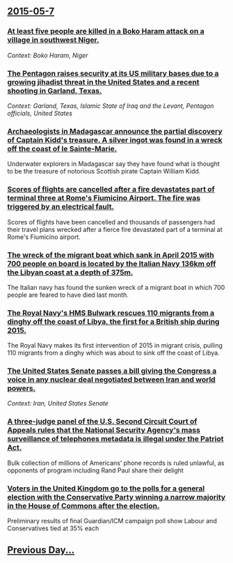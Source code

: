## [2015-05-7](/news/2015/05/7/index.md)

### [At least five people are killed in a Boko Haram attack on a village in southwest Niger. ](/news/2015/05/7/at-least-five-people-are-killed-in-a-boko-haram-attack-on-a-village-in-southwest-niger.md)
_Context: Boko Haram, Niger_

### [The Pentagon raises security at its US military bases due to a growing jihadist threat in the United States and a recent shooting in Garland, Texas. ](/news/2015/05/7/the-pentagon-raises-security-at-its-us-military-bases-due-to-a-growing-jihadist-threat-in-the-united-states-and-a-recent-shooting-in-garland.md)
_Context: Garland, Texas, Islamic State of Iraq and the Levant, Pentagon officials, United States_

### [Archaeologists in Madagascar announce the partial discovery of Captain Kidd's treasure. A silver ingot was found in a wreck off the coast of le Sainte-Marie. ](/news/2015/05/7/archaeologists-in-madagascar-announce-the-partial-discovery-of-captain-kidd-s-treasure-a-silver-ingot-was-found-in-a-wreck-off-the-coast-of.md)
Underwater explorers in Madagascar say they have found what is thought to be the treasure of notorious Scottish pirate Captain William Kidd.

### [Scores of flights are cancelled after a fire devastates part of terminal three at Rome's Fiumicino Airport. The fire was triggered by an electrical fault. ](/news/2015/05/7/scores-of-flights-are-cancelled-after-a-fire-devastates-part-of-terminal-three-at-rome-s-fiumicino-airport-the-fire-was-triggered-by-an-ele.md)
Scores of flights have been cancelled and thousands of passengers had their travel plans wrecked after a fierce fire devastated part of a terminal at Rome&#39;s Fiumicino airport.

### [The wreck of the migrant boat which sank in April 2015 with 700 people on board is located by the Italian Navy 136km off the Libyan coast at a depth of 375m. ](/news/2015/05/7/the-wreck-of-the-migrant-boat-which-sank-in-april-2015-with-700-people-on-board-is-located-by-the-italian-navy-136km-off-the-libyan-coast-at.md)
The Italian navy has found the sunken wreck of a migrant boat in which 700 people are feared to have died last month.

### [The Royal Navy's HMS Bulwark rescues 110 migrants from a dinghy off the coast of Libya, the first for a British ship during 2015. ](/news/2015/05/7/the-royal-navy-s-hms-bulwark-rescues-110-migrants-from-a-dinghy-off-the-coast-of-libya-the-first-for-a-british-ship-during-2015.md)
The Royal Navy makes its first intervention of 2015 in migrant crisis, pulling 110 migrants from a dinghy which was about to sink off the coast of Libya.

### [The United States Senate passes a bill giving the Congress a voice in any nuclear deal negotiated between Iran and world powers. ](/news/2015/05/7/the-united-states-senate-passes-a-bill-giving-the-congress-a-voice-in-any-nuclear-deal-negotiated-between-iran-and-world-powers.md)
_Context: Iran, United States Senate_

### [A three-judge panel of the U.S. Second Circuit Court of Appeals rules that the National Security Agency's mass surveillance of telephones metadata is illegal under the Patriot Act. ](/news/2015/05/7/a-three-judge-panel-of-the-u-s-second-circuit-court-of-appeals-rules-that-the-national-security-agency-s-mass-surveillance-of-telephones-me.md)
Bulk collection of millions of Americans’ phone records is ruled unlawful, as opponents of program including Rand Paul share their delight

### [Voters in the United Kingdom go to the polls for a general election with  the Conservative Party winning a narrow majority  in the House of Commons after the election. ](/news/2015/05/7/voters-in-the-united-kingdom-go-to-the-polls-for-a-general-election-with-the-conservative-party-winning-a-narrow-majority-in-the-house-of.md)
Preliminary results of final Guardian/ICM campaign poll show Labour and Conservatives tied at 35% each

## [Previous Day...](/news/2015/05/6/index.md)

